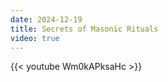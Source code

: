 ```yaml
---
date: 2024-12-19
title: Secrets of Masonic Rituals
video: true
---
```



{{< youtube Wm0kAPksaHc >}}
